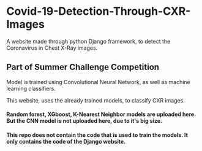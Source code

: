 # Covid-19-Detection-Through-CXR-Images
A website made through python Django framework, to detect the Coronavirus in Chest X-Ray images.
## Part of Summer Challenge Competition
Model is trained using Convolutional Neural Network, as well as machine learning classifiers.

This website, uses the already trained models, to classify CXR images.
#### Random forest, XGboost, K-Nearest Neighbor models are uploaded here. But the CNN model is not uploaded here, due to it's big size.
#### This repo does not contain the code that is used to train the models. It only contains the code of the Django website.

